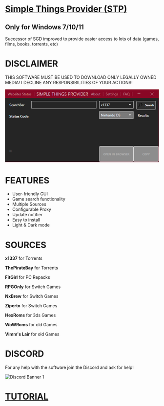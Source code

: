 # [Simple Things Provider (STP)](https://github.com/Backend2121/SimpleThingsProvider/releases/latest)
## Only for Windows 7/10/11
Successor of SGD improved to provide easier access to lots of data (games, films, books, torrents, etc)

# DISCLAIMER
THIS SOFTWARE MUST BE USED TO DOWNLOAD ONLY LEGALLY OWNED MEDIA! I DECLINE ANY RESPONSIBILITIES OF YOUR ACTIONS!

![alt text](https://github.com/Backend2121/SimpleThingsProvider/blob/master/TorrentScraper/preview.png?raw=true)


# FEATURES
* User-friendly GUI
* Game search functionality
* Multiple Sources
* Configurable Proxy
* Update notifier
* Easy to install
* Light & Dark mode

# SOURCES
**x1337** for Torrents

**ThePirateBay** for Torrents

**FitGirl** for PC Repacks

**RPGOnly** for Switch Games

**NxBrew** for Switch Games

**Ziperto** for Switch Games

**HexRoms** for 3ds Games

**WoWRoms** for old Games

**Vimm's Lair** for old Games

# DISCORD
For any help with the software join the Discord and ask for help!

![Discord Banner 1](https://discordapp.com/api/guilds/857306107113766912/widget.png?style=banner1)

# [TUTORIAL](https://youtu.be/49bENmhpf_s)
